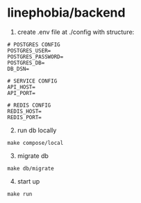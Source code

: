 # linephobia/backend

1. create .env file at ./config with structure:
```
# POSTGRES CONFIG
POSTGRES_USER=
POSTGRES_PASSWORD=
POSTGRES_DB=
DB_DSN=

# SERVICE CONFIG
API_HOST=
API_PORT=

# REDIS CONFIG
REDIS_HOST=
REDIS_PORT=
```

2. run db locally
```
make compose/local
```

3. migrate db
```
make db/migrate
```

4. start up
```
make run
```